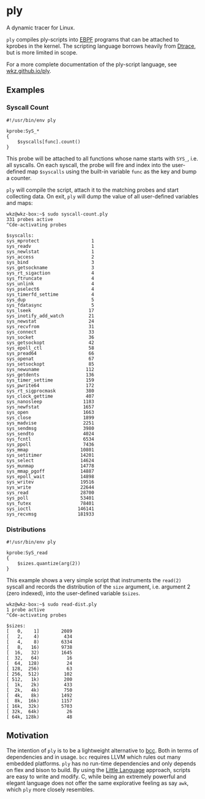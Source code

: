 ply
===

A dynamic tracer for Linux.

`ply` compiles ply-scripts into [EBPF][1] programs that can be
attached to kprobes in the kernel. The scripting language borrows
heavily from [Dtrace][2], but is more limited in scope.

For a more complete documentation of the ply-script language, see
[wkz.github.io/ply][3].

Examples
-------

### Syscall Count

```
#!/usr/bin/env ply

kprobe:SyS_*
{
	$syscalls[func].count()
}
```

This probe will be attached to all functions whose name starts with
`SYS_`, i.e. all syscalls. On each syscall, the probe will fire and
index into the user-defined map `$syscalls` using the built-in
variable `func` as the key and bump a counter.

`ply` will compile the script, attach it to the matching probes and
start collecting data. On exit, `ply` will dump the value of all
user-defined variables and maps:

```
wkz@wkz-box:~$ sudo syscall-count.ply
331 probes active
^Cde-activating probes

$syscalls:
sys_mprotect        	       1
sys_readv           	       1
sys_newlstat        	       1
sys_access          	       2
sys_bind            	       3
sys_getsockname     	       3
sys_rt_sigaction    	       4
sys_ftruncate       	       4
sys_unlink          	       4
sys_pselect6        	       4
sys_timerfd_settime 	       4
sys_dup             	       5
sys_fdatasync       	       5
sys_lseek           	      17
sys_inotify_add_watch	      21
sys_newstat         	      24
sys_recvfrom        	      31
sys_connect         	      33
sys_socket          	      36
sys_getsockopt      	      42
sys_epoll_ctl       	      58
sys_pread64         	      66
sys_openat          	      67
sys_setsockopt      	      85
sys_newuname        	     112
sys_getdents        	     136
sys_timer_settime   	     159
sys_pwrite64        	     172
sys_rt_sigprocmask  	     380
sys_clock_gettime   	     407
sys_nanosleep       	    1183
sys_newfstat        	    1657
sys_open            	    1663
sys_close           	    1899
sys_madvise         	    2251
sys_sendmsg         	    3980
sys_sendto          	    4024
sys_fcntl           	    6534
sys_ppoll           	    7436
sys_mmap            	   10801
sys_setitimer       	   14201
sys_select          	   14624
sys_munmap          	   14778
sys_mmap_pgoff      	   14887
sys_epoll_wait      	   14898
sys_writev          	   19516
sys_write           	   22644
sys_read            	   28700
sys_poll            	   53401
sys_futex           	   78401
sys_ioctl           	  146141
sys_recvmsg         	  181933
```

### Distributions

```
#!/usr/bin/env ply

kprobe:SyS_read
{
	$sizes.quantize(arg(2))
}
```

This example shows a very simple script that instruments the `read(2)`
syscall and records the distribution of the `size` argument,
i.e. argument 2 (zero indexed), into the user-defined variable
`$sizes`.

```
wkz@wkz-box:~$ sudo read-dist.ply
1 probe active
^Cde-activating probes

$sizes:
[   0,    1]	    2089
[   2,    4)	     434
[   4,    8)	    6334
[   8,   16)	    9738
[  16,   32)	    1645
[  32,   64)	      16
[  64,  128)	      24
[ 128,  256)	      63
[ 256,  512)	     102
[ 512,   1k)	     200
[  1k,   2k)	     433
[  2k,   4k)	     750
[  4k,   8k)	    1492
[  8k,  16k)	    1157
[ 16k,  32k)	    5703
[ 32k,  64k)	      26
[ 64k, 128k)	      48
```

Motivation
----------

The intention of `ply` is to be a lightweight alternative to
[bcc][4]. Both in terms of dependencies and in usage. `bcc` requires
LLVM which rules out many embedded platforms. `ply` has no run-time
dependencies and only depends on flex and bison to build. By using the
[Little Language][5] approach, scripts are easy to write and
modify. C, while being an extremely powerful and elegant language does
not offer the same explorative feeling as say `awk`, which `ply` more
closely resembles.


[1]: https://www.kernel.org/doc/Documentation/networking/filter.txt
[2]: http://dtrace.org/blogs/about/
[3]: https://wkz.github.io/ply
[4]: https://github.com/iovisor/bcc
[5]: http://c2.com/cgi/wiki?LittleLanguage